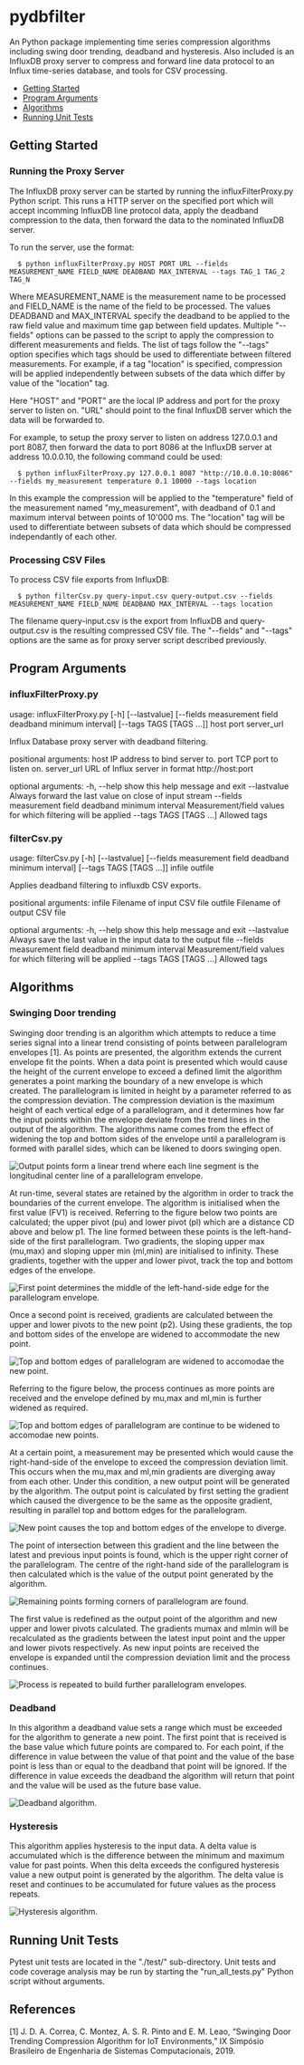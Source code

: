 # pydbfilter

An Python package implementing time series compression algorithms including swing door trending, deadband and hysteresis. Also included is an InfluxDB proxy server to compress and forward line data protocol to an Influx time-series database, and tools for CSV processing.  

* [Getting Started](#getting-started)
* [Program Arguments](#program-arguments)
* [Algorithms](#algorithms)
* [Running Unit Tests](#running-unit-tests)

## Getting Started

### Running the Proxy Server

The InfluxDB proxy server can be started by running the influxFilterProxy.py Python script. This runs a HTTP server on the specified port which will accept incomming InfluxDB line protocol data, apply the deadband compression to the data, then forward the data to the nominated InfluxDB server.

To run the server, use the format:

```
  $ python influxFilterProxy.py HOST PORT URL --fields MEASUREMENT_NAME FIELD_NAME DEADBAND MAX_INTERVAL --tags TAG_1 TAG_2 TAG_N
```

Where MEASUREMENT_NAME is the measurement name to be processed and FIELD_NAME is the name of the field to be processed. The values DEADBAND and MAX_INTERVAL specify the deadband to be applied to the raw field value and maximum time gap between field updates. Multiple "--fields" options can be passed to the script to apply the compression to different measurements and fields. The list of tags follow the "--tags" option specifies which tags should be used to differentiate between filtered measurements. For example, if a tag "location" is specified, compression will be applied independently between subsets of the data which differ by value of the "location" tag. 

Here "HOST" and "PORT" are the local IP address and port for the proxy server to listen on. "URL" should point to the final InfluxDB server which the data will be forwarded to. 

For example, to setup the proxy server to listen on address 127.0.0.1 and port 8087, then forward the data to port 8086 at the InfluxDB server at address 10.0.0.10, the following command could be used:

```
  $ python influxFilterProxy.py 127.0.0.1 8087 "http://10.0.0.10:8086" --fields my_measurement temperature 0.1 10000 --tags location
```

In this example the compression will be applied to the "temperature" field of the measurement named "my_measurement", with deadband of 0.1 and maximum interval between points of 10'000 ms. The "location" tag will be used to differentiate between subsets of data which should be compressed independantly of each other.

### Processing CSV Files

To process CSV file exports from InfluxDB:

```
  $ python filterCsv.py query-input.csv query-output.csv --fields MEASUREMENT_NAME FIELD_NAME DEADBAND MAX_INTERVAL --tags location
```

The filename query-input.csv is the export from InfluxDB and query-output.csv is the resulting compressed CSV file. The "--fields" and "--tags" options are the same as for proxy server script described previously.

## Program Arguments

### influxFilterProxy.py

usage: influxFilterProxy.py [-h] [--lastvalue] [--fields measurement field deadband minimum interval]
                            [--tags TAGS [TAGS ...]]
                            host port server_url

Influx Database proxy server with deadband filtering.

positional arguments:
  host                  IP address to bind server to.
  port                  TCP port to listen on.
  server_url            URL of Influx server in format http://host:port

optional arguments:
  -h, --help            show this help message and exit
  --lastvalue           Always forward the last value on close of input stream
  --fields measurement field deadband minimum interval
                        Measurement/field values for which filtering will be applied
  --tags TAGS [TAGS ...]
                        Allowed tags

### filterCsv.py

usage: filterCsv.py [-h] [--lastvalue] [--fields measurement field deadband minimum interval] [--tags TAGS [TAGS ...]]
                    infile outfile

Applies deadband filtering to influxdb CSV exports.

positional arguments:
  infile                Filename of input CSV file
  outfile               Filename of output CSV file

optional arguments:
  -h, --help            show this help message and exit
  --lastvalue           Always save the last value in the input data to the output file
  --fields measurement field deadband minimum interval
                        Measurement/field values for which filtering will be applied
  --tags TAGS [TAGS ...]
                        Allowed tags
## Algorithms

### Swinging Door trending

Swinging door trending is an algorithm which attempts to reduce a time series signal into a linear trend consisting of points between parallelogram envelopes [1]. As points are presented, the algorithm extends the current envelope fit the points. When a data point is presented which would cause the height of the current envelope to exceed a defined limit the algorithm generates a point marking the boundary of a new envelope is which created. The parallelogram is limited in height by a parameter referred to as the compression deviation. The compression deviation is the maximum height of each vertical edge of a parallelogram, and it determines how far the input points within the envelope deviate from the trend lines in the output of the algorithm. The algorithms name comes from the effect of widening the top and bottom sides of the envelope until a parallelogram is formed with parallel sides, which can be likened to doors swinging open.

![Output points form a linear trend where each line segment is the longitudinal center line of a parallelogram envelope.](images/sdt1.png?raw=true)

At run-time, several states are retained by the algorithm in order to track the boundaries of the current envelope. The algorithm is initialised when the first value (FV1) is received. Referring to the figure below two points are calculated; the upper pivot (pu) and lower pivot (pl) which are a distance CD above and below p1. The line formed between these points is the left-hand-side of the first parallelogram. Two gradients, the sloping upper max (mu,max) and sloping upper min (ml,min) are initialised to infinity. These gradients, together with the upper and lower pivot, track the top and bottom edges of the envelope.

![First point determines the middle of the left-hand-side edge for the parallelogram envelope.](images/sdt2.png?raw=true)

Once a second point is received, gradients are calculated between the upper and lower pivots to the new point (p2). Using these gradients, the top and bottom sides of the envelope are widened to accommodate the new point.

![Top and bottom edges of parallelogram are widened to accomodae the new point.](images/sdt3.png?raw=true)

Referring to the figure below, the process continues as more points are received and the envelope defined by mu,max and ml,min is further widened as required.

![Top and bottom edges of parallelogram are continue to be widened to accomodae new points.](images/sdt4.png?raw=true)

At a certain point, a measurement may be presented which would cause the right-hand-side of the envelope to exceed the compression deviation limit. This occurs when the mu,max and ml,min gradients are diverging away from each other. Under this condition, a new output point will be generated by the algorithm. The output point is calculated by first setting the gradient which caused the divergence to be the same as the opposite gradient, resulting in parallel top and bottom edges for the parallelogram. 

![New point causes the top and bottom edges of the envelope to diverge.](images/sdt5.png?raw=true)

The point of intersection between this gradient and the line between the latest and previous input points is found, which is the upper right corner of the parallelogram. The centre of the right-hand side of the parallelogram is then calculated which is the value of the output point generated by the algorithm. 

![Remaining points forming corners of parallelogram are found.](images/sdt6.png?raw=true)

The first value is redefined as the output point of the algorithm and new upper and lower pivots calculated. The gradients mumax and mlmin will be recalculated as the gradients between the latest input point and the upper and lower pivots respectively. As new input points are received the envelope is expanded until the compression deviation limit and the process continues. 

![Process is repeated to build further parallelogram envelopes.](images/sdt6.png?raw=true)

### Deadband

In this algorithm a deadband value sets a range which must be exceeded for the algorithm to generate a new point. The first point that is received is the base value which future points are compared to. For each point, if the difference in value between the value of that point and the value of the base point is less than or equal to the deadband that point will be ignored. If the difference in value exceeds the deadband the algorithm will return that point and the value will be used as the future base value.

![Deadband algorithm.](images/db1.png?raw=true)

### Hysteresis

This algorithm applies hysteresis to the input data. A delta value is accumulated which is the difference between the minimum and maximum value for past points. When this delta exceeds the configured hysteresis value a new output point is generated by the algorithm. The delta value is reset and continues to be accumulated for future values as the process repeats.

![Hysteresis algorithm.](images/hyst1.png?raw=true)

## Running Unit Tests

Pytest unit tests are located in the "./test/" sub-directory. Unit tests and code coverage analysis may be run by starting the "run_all_tests.py" Python script without arguments. 

## References

[1] 	J. D. A. Correa, C. Montez, A. S. R. Pinto and E. M. Leao, “Swinging Door Trending Compression Algorithm for IoT Environments,” IX Simpósio Brasileiro de Engenharia de Sistemas Computacionais, 2019. 